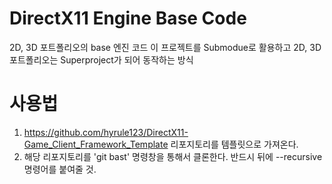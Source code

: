# DirectX11 Engine Base Code
2D, 3D 포트폴리오의 base 엔진 코드
이 프로젝트를 Submodue로 활용하고 2D, 3D 포트폴리오는 Superproject가 되어 동작하는 방식

# 사용법
1. https://github.com/hyrule123/DirectX11-Game_Client_Framework_Template 리포지토리를 템플릿으로 가져온다.
2. 해당 리포지토리를 'git bast' 명령창을 통해서 클론한다. 반드시 뒤에 --recursive 명령어를 붙여줄 것.
